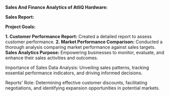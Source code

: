 **Sales And Finance Analytics of AtliQ Hardware:**

**Sales Report:**

**Project Goals:**

**1. Customer Performance Report:** Created a detailed report to assess customer performance.
**2. Market Performance Comparison:** Conducted a thorough analysis comparing market performance against sales targets.
**Sales Analytics Purpose:** Empowering businesses to monitor, evaluate, and enhance their sales activities and outcomes.

Importance of Sales Data Analysis: Unveiling sales patterns, tracking essential performance indicators, and driving informed decisions.

Reports' Role: Determining effective customer discounts, facilitating negotiations, and identifying expansion opportunities in potential markets.
